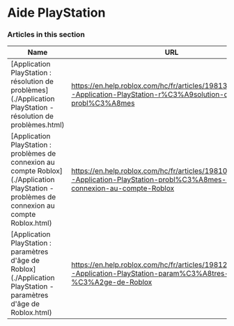 # Aide PlayStation  
### Articles in this section
Name|URL
-|-
[Application PlayStation : résolution de problèmes](./Application PlayStation - résolution de problèmes.html) |https://en.help.roblox.com/hc/fr/articles/19813337433620-Application-PlayStation-r%C3%A9solution-de-probl%C3%A8mes
[Application PlayStation : problèmes de connexion au compte Roblox](./Application PlayStation - problèmes de connexion au compte Roblox.html) |https://en.help.roblox.com/hc/fr/articles/19810672663572-Application-PlayStation-probl%C3%A8mes-de-connexion-au-compte-Roblox
[Application PlayStation : paramètres d'âge de Roblox](./Application PlayStation - paramètres d'âge de Roblox.html) |https://en.help.roblox.com/hc/fr/articles/19812986896532-Application-PlayStation-param%C3%A8tres-d-%C3%A2ge-de-Roblox